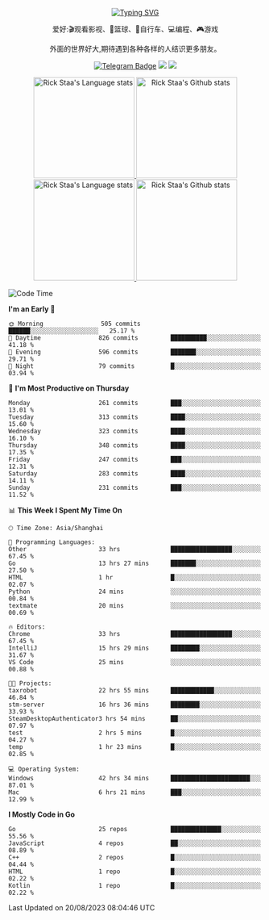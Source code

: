 <div align="center"> 

[![Typing SVG](https://readme-typing-svg.herokuapp.com?size=25&duration=2500&color=eeeeee&vCenter=true&width=200&height=40&lines=Hi+there+%F0%9F%91%8B%F0%9F%8F%BB;I'm+DanBai)](https://git.io/typing-svg)

爱好:🎬观看影视、🏀篮球、🚴自行车、💻编程、🎮游戏

外面的世界好大,期待遇到各种各样的人结识更多朋友。

[![Telegram Badge](https://img.shields.io/badge/-Telegram-blue?style=flat&logo=Telegram&logoColor=white)](https://t.me/danbai9420) 
[![](https://img.shields.io/badge/-Blog-brightgreen?style=flat&logo=Blogger&logoColor=white)](https://p00q.cn)
[![](https://img.shields.io/badge/-Email-red?style=flat&logo=Mail.Ru&logoColor=white)](mailto:danbai@88.com)
</div>

<!-- Light Mode -->
<div align="center"> 
<a href="https://github.com/anuraghazra/github-readme-stats#gh-light-mode-only">
<img height=200 src="https://github-readme-stats.vercel.app/api/top-langs/?username=danbai225&layout=compact&langs_count=10&hide_border=1&role=OWNER,COLLABORATOR#gh-light-mode-only" alt="Rick Staa's Language stats" />
</a>
<a href="https://github.com/anuraghazra/github-readme-stats#gh-light-mode-only">
<img height=200 src="https://github-readme-stats.vercel.app/api?username=danbai225&show_icons=true&count_private=true&line_height=28&hide_border=1&include_all_commits=true&card_width=450&role=OWNER,COLLABORATOR&exclude_repo=github-readme-stats#gh-light-mode-only" alt="Rick Staa's Github stats" />
</a>
</div>

<!-- Dark Mode -->
<div align="center"> 
<a href="https://github.com/anuraghazra/github-readme-stats#gh-dark-mode-only">
<img height=200 src="https://github-readme-stats.vercel.app/api/top-langs/?username=danbai225&layout=compact&langs_count=10&hide_border=1&role=OWNER,COLLABORATOR&theme=github_dark#gh-dark-mode-only" alt="Rick Staa's Language stats" />
</a>
<a href="https://github.com/anuraghazra/github-readme-stats#gh-dark-mode-only">
<img height=200 src="https://github-readme-stats.vercel.app/api?username=danbai225&show_icons=true&count_private=true&line_height=28&hide_border=1&include_all_commits=true&card_width=450&role=OWNER,COLLABORATOR&exclude_repo=github-readme-stats&theme=github_dark#gh-dark-mode-only" alt="Rick Staa's Github stats" />
</a>
</div>

<!--START_SECTION:waka-->
![Code Time](http://img.shields.io/badge/Code%20Time-916%20hrs%2046%20mins-blue)

**I'm an Early 🐤** 

```text
🌞 Morning                505 commits         ██████░░░░░░░░░░░░░░░░░░░   25.17 % 
🌆 Daytime                826 commits         ██████████░░░░░░░░░░░░░░░   41.18 % 
🌃 Evening                596 commits         ███████░░░░░░░░░░░░░░░░░░   29.71 % 
🌙 Night                  79 commits          █░░░░░░░░░░░░░░░░░░░░░░░░   03.94 % 
```
📅 **I'm Most Productive on Thursday** 

```text
Monday                   261 commits         ███░░░░░░░░░░░░░░░░░░░░░░   13.01 % 
Tuesday                  313 commits         ████░░░░░░░░░░░░░░░░░░░░░   15.60 % 
Wednesday                323 commits         ████░░░░░░░░░░░░░░░░░░░░░   16.10 % 
Thursday                 348 commits         ████░░░░░░░░░░░░░░░░░░░░░   17.35 % 
Friday                   247 commits         ███░░░░░░░░░░░░░░░░░░░░░░   12.31 % 
Saturday                 283 commits         ████░░░░░░░░░░░░░░░░░░░░░   14.11 % 
Sunday                   231 commits         ███░░░░░░░░░░░░░░░░░░░░░░   11.52 % 
```


📊 **This Week I Spent My Time On** 

```text
🕑︎ Time Zone: Asia/Shanghai

💬 Programming Languages: 
Other                    33 hrs              █████████████████░░░░░░░░   67.45 % 
Go                       13 hrs 27 mins      ███████░░░░░░░░░░░░░░░░░░   27.50 % 
HTML                     1 hr                █░░░░░░░░░░░░░░░░░░░░░░░░   02.07 % 
Python                   24 mins             ░░░░░░░░░░░░░░░░░░░░░░░░░   00.84 % 
textmate                 20 mins             ░░░░░░░░░░░░░░░░░░░░░░░░░   00.69 % 

🔥 Editors: 
Chrome                   33 hrs              █████████████████░░░░░░░░   67.45 % 
IntelliJ                 15 hrs 29 mins      ████████░░░░░░░░░░░░░░░░░   31.67 % 
VS Code                  25 mins             ░░░░░░░░░░░░░░░░░░░░░░░░░   00.88 % 

🐱‍💻 Projects: 
taxrobot                 22 hrs 55 mins      ████████████░░░░░░░░░░░░░   46.84 % 
stm-server               16 hrs 36 mins      ████████░░░░░░░░░░░░░░░░░   33.93 % 
SteamDesktopAuthenticator3 hrs 54 mins       ██░░░░░░░░░░░░░░░░░░░░░░░   07.97 % 
test                     2 hrs 5 mins        █░░░░░░░░░░░░░░░░░░░░░░░░   04.27 % 
temp                     1 hr 23 mins        █░░░░░░░░░░░░░░░░░░░░░░░░   02.85 % 

💻 Operating System: 
Windows                  42 hrs 34 mins      ██████████████████████░░░   87.01 % 
Mac                      6 hrs 21 mins       ███░░░░░░░░░░░░░░░░░░░░░░   12.99 % 
```

**I Mostly Code in Go** 

```text
Go                       25 repos            ██████████████░░░░░░░░░░░   55.56 % 
JavaScript               4 repos             ██░░░░░░░░░░░░░░░░░░░░░░░   08.89 % 
C++                      2 repos             █░░░░░░░░░░░░░░░░░░░░░░░░   04.44 % 
HTML                     1 repo              █░░░░░░░░░░░░░░░░░░░░░░░░   02.22 % 
Kotlin                   1 repo              █░░░░░░░░░░░░░░░░░░░░░░░░   02.22 % 
```




 Last Updated on 20/08/2023 08:04:46 UTC
<!--END_SECTION:waka-->
